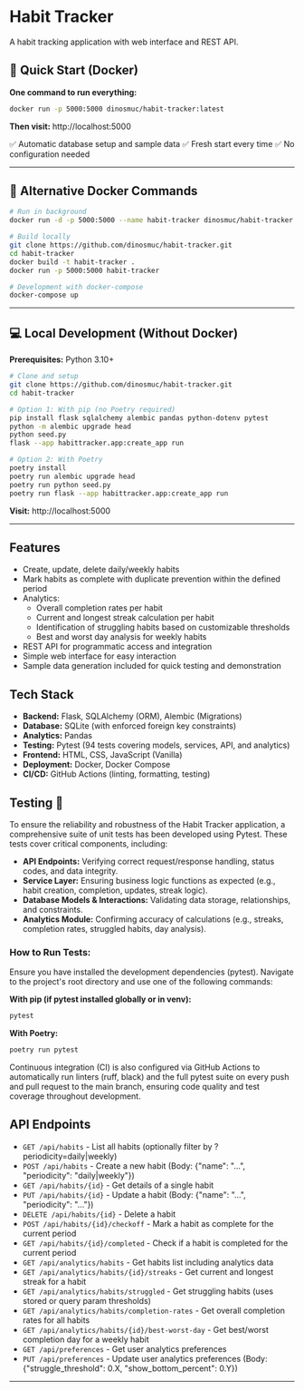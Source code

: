 # Habit Tracker

A habit tracking application with web interface and REST API.

## 🚀 Quick Start (Docker)

**One command to run everything:**

```bash
docker run -p 5000:5000 dinosmuc/habit-tracker:latest
```

**Then visit:** http://localhost:5000

✅ Automatic database setup and sample data
✅ Fresh start every time
✅ No configuration needed

---

## 🐳 Alternative Docker Commands

```bash
# Run in background
docker run -d -p 5000:5000 --name habit-tracker dinosmuc/habit-tracker:latest

# Build locally
git clone https://github.com/dinosmuc/habit-tracker.git
cd habit-tracker
docker build -t habit-tracker .
docker run -p 5000:5000 habit-tracker

# Development with docker-compose
docker-compose up
```

---

## 💻 Local Development (Without Docker)

**Prerequisites:** Python 3.10+

```bash
# Clone and setup
git clone https://github.com/dinosmuc/habit-tracker.git
cd habit-tracker

# Option 1: With pip (no Poetry required)
pip install flask sqlalchemy alembic pandas python-dotenv pytest
python -m alembic upgrade head
python seed.py
flask --app habittracker.app:create_app run

# Option 2: With Poetry
poetry install
poetry run alembic upgrade head
poetry run python seed.py
poetry run flask --app habittracker.app:create_app run
```

**Visit:** http://localhost:5000

---

## Features

- Create, update, delete daily/weekly habits
- Mark habits as complete with duplicate prevention within the defined period
- Analytics:
  - Overall completion rates per habit
  - Current and longest streak calculation per habit
  - Identification of struggling habits based on customizable thresholds
  - Best and worst day analysis for weekly habits
- REST API for programmatic access and integration
- Simple web interface for easy interaction
- Sample data generation included for quick testing and demonstration

## Tech Stack

- **Backend:** Flask, SQLAlchemy (ORM), Alembic (Migrations)
- **Database:** SQLite (with enforced foreign key constraints)
- **Analytics:** Pandas
- **Testing:** Pytest (94 tests covering models, services, API, and analytics)
- **Frontend:** HTML, CSS, JavaScript (Vanilla)
- **Deployment:** Docker, Docker Compose
- **CI/CD:** GitHub Actions (linting, formatting, testing)

## Testing 🧪

To ensure the reliability and robustness of the Habit Tracker application, a comprehensive suite of unit tests has been developed using Pytest. These tests cover critical components, including:

- **API Endpoints:** Verifying correct request/response handling, status codes, and data integrity.
- **Service Layer:** Ensuring business logic functions as expected (e.g., habit creation, completion, updates, streak logic).
- **Database Models & Interactions:** Validating data storage, relationships, and constraints.
- **Analytics Module:** Confirming accuracy of calculations (e.g., streaks, completion rates, struggled habits, day analysis).

### How to Run Tests:

Ensure you have installed the development dependencies (pytest). Navigate to the project's root directory and use one of the following commands:

**With pip (if pytest installed globally or in venv):**
```bash
pytest
```

**With Poetry:**
```bash
poetry run pytest
```

Continuous integration (CI) is also configured via GitHub Actions to automatically run linters (ruff, black) and the full pytest suite on every push and pull request to the main branch, ensuring code quality and test coverage throughout development.

## API Endpoints

- `GET /api/habits` - List all habits (optionally filter by ?periodicity=daily|weekly)
- `POST /api/habits` - Create a new habit (Body: {"name": "...", "periodicity": "daily|weekly"})
- `GET /api/habits/{id}` - Get details of a single habit
- `PUT /api/habits/{id}` - Update a habit (Body: {"name": "...", "periodicity": "..."})
- `DELETE /api/habits/{id}` - Delete a habit
- `POST /api/habits/{id}/checkoff` - Mark a habit as complete for the current period
- `GET /api/habits/{id}/completed` - Check if a habit is completed for the current period
- `GET /api/analytics/habits` - Get habits list including analytics data
- `GET /api/analytics/habits/{id}/streaks` - Get current and longest streak for a habit
- `GET /api/analytics/habits/struggled` - Get struggling habits (uses stored or query param thresholds)
- `GET /api/analytics/habits/completion-rates` - Get overall completion rates for all habits
- `GET /api/analytics/habits/{id}/best-worst-day` - Get best/worst completion day for a weekly habit
- `GET /api/preferences` - Get user analytics preferences
- `PUT /api/preferences` - Update user analytics preferences (Body: {"struggle_threshold": 0.X, "show_bottom_percent": 0.Y})

---

